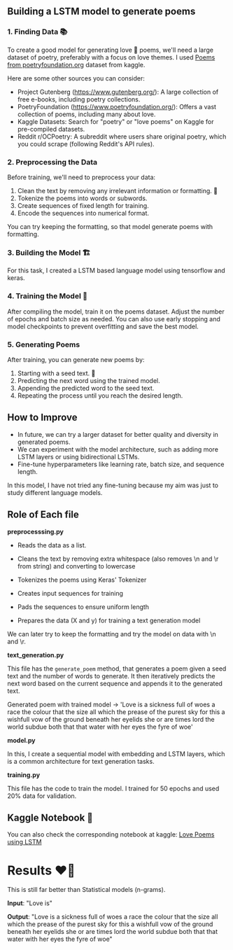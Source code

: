 ## Building a LSTM model to generate poems

### 1. Finding Data 📚

To create a good model for generating love 💖 poems, we'll need a large dataset of poetry, preferably with a focus on love themes. 
I used [Poems from poetryfoundation.org](https://www.kaggle.com/datasets/ultrajack/modern-renaissance-poetry) dataset from kaggle.

Here are some other sources you can consider:

- Project Gutenberg (https://www.gutenberg.org/): A large collection of free e-books, including poetry collections.
- PoetryFoundation (https://www.poetryfoundation.org/): Offers a vast collection of poems, including many about love.
- Kaggle Datasets: Search for "poetry" or "love poems" on Kaggle for pre-compiled datasets.
- Reddit r/OCPoetry: A subreddit where users share original poetry, which you could scrape (following Reddit's API rules).

### 2. Preprocessing the Data

Before training, we'll need to preprocess your data:

1. Clean the text by removing any irrelevant information or formatting. 🧹
2. Tokenize the poems into words or subwords.
3. Create sequences of fixed length for training.
4. Encode the sequences into numerical format. 

You can try keeping the formatting, so that model generate poems with formatting.

### 3. Building the Model 🏗️

For this task, I created a LSTM based language model using tensorflow and keras.

### 4. Training the Model 💪

After compiling the model, train it on the poems dataset. Adjust the number of epochs and batch size as needed. You can also use early stopping and model checkpoints to prevent overfitting and save the best model.

### 5. Generating Poems 

After training, you can generate new poems by:

1. Starting with a seed text. 💬
2. Predicting the next word using the trained model.
3. Appending the predicted word to the seed text.
4. Repeating the process until you reach the desired length.

## How to Improve

- In future, we can try a larger dataset for better quality and diversity in generated poems.
- We can experiment with the model architecture, such as adding more LSTM layers or using bidirectional LSTMs.
- Fine-tune hyperparameters like learning rate, batch size, and sequence length.

In this model, I have not tried any fine-tuning because my aim was just to study different language models.

## Role of Each file

**preprocesssing.py**
- Reads the data as a list.

- Cleans the text by removing extra whitespace (also removes \n and \r from string) and converting to lowercase
- Tokenizes the poems using Keras' Tokenizer
- Creates input sequences for training
- Pads the sequences to ensure uniform length
- Prepares the data (X and y) for training a text generation model

We can later try to keep the formatting and try the model on data with \n and \r.

**text_generation.py**

This file has the `generate_poem` method, that generates a poem given a seed text and the number of words to generate.
It then iteratively predicts the next word based on the current sequence and appends it to the generated text.

Generated poem with trained model -> 
'Love is a sickness full of woes a race the colour that the size all which the prease of the purest sky for this a wishfull vow of the ground beneath her eyelids she or are times lord the world subdue both that that water with her eyes the fyre of woe'

**model.py**

In this, I create a sequential model with embedding and LSTM layers, which is a common architecture for text generation tasks.

**training.py**

This file has the code to train the model. I trained for 50 epochs and used 20% data for validation.

## Kaggle Notebook 📒

You can also check the corresponding notebook at kaggle: [Love Poems using LSTM](https://www.kaggle.com/code/dsmeena/love-poems-using-lstm/notebook)

# Results ❤️‍🔥

This is still far better than Statistical models (n-grams).

**Input**: "Love is"

**Output**: "Love is a sickness full of woes a race the colour that the size all which the prease of the purest sky for this a wishfull vow of the ground beneath her eyelids she or are times lord the world subdue both that that water with her eyes the fyre of woe"
